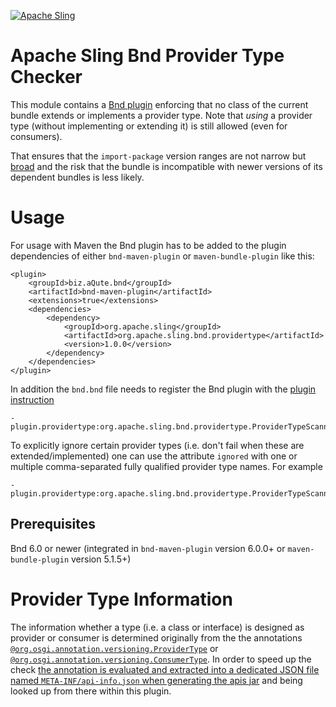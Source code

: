 [![Apache Sling](https://sling.apache.org/res/logos/sling.png)](https://sling.apache.org)

# Apache Sling Bnd Provider Type Checker

This module contains a [Bnd plugin](https://bnd.bndtools.org/chapters/870-plugins.html) enforcing that no class of the current bundle extends or implements a provider type. Note that *using* a provider type (without implementing or extending it) is still allowed (even for consumers).

That ensures that the `import-package` version ranges are not narrow but [broad](https://docs.osgi.org/whitepaper/semantic-versioning/060-importer-policy.html) and the risk that the bundle is incompatible with newer versions of its dependent bundles is less likely.

# Usage

For usage with Maven the Bnd plugin has to be added to the plugin dependencies of either `bnd-maven-plugin` or `maven-bundle-plugin` like this:

```
<plugin>
    <groupId>biz.aQute.bnd</groupId>
    <artifactId>bnd-maven-plugin</artifactId>
    <extensions>true</extensions>
    <dependencies>
        <dependency>
            <groupId>org.apache.sling</groupId>
            <artifactId>org.apache.sling.bnd.providertype</artifactId>
            <version>1.0.0</version>
        </dependency>
    </dependencies>
</plugin>
```

In addition the `bnd.bnd` file needs to register the Bnd plugin with the [plugin instruction](https://bnd.bndtools.org/instructions/plugin.html)

```
-plugin.providertype:org.apache.sling.bnd.providertype.ProviderTypeScanner
```

To explicitly ignore certain provider types (i.e. don't fail when these are extended/implemented) one can use the attribute `ignored` with one or multiple comma-separated fully qualified provider type names. For example

```
-plugin.providertype:org.apache.sling.bnd.providertype.ProviderTypeScanner;ignored=org.apache.jackrabbit.api.security.user.User
```

## Prerequisites

Bnd 6.0 or newer (integrated in `bnd-maven-plugin` version 6.0.0+ or `maven-bundle-plugin` version 5.1.5+)

# Provider Type Information

The information whether a type (i.e. a class or interface) is designed as provider or consumer is determined originally from the the annotations [`@org.osgi.annotation.versioning.ProviderType`](https://docs.osgi.org/javadoc/osgi.annotation/8.0.0/org/osgi/annotation/versioning/ProviderType.html) or [`@org.osgi.annotation.versioning.ConsumerType`](https://docs.osgi.org/javadoc/osgi.annotation/8.0.0/org/osgi/annotation/versioning/ConsumerType.html).
In order to speed up the check [the annotation is evaluated and extracted into a dedicated JSON file named `META-INF/api-info.json` when generating the apis jar](https://issues.apache.org/jira/browse/SLING-12135) and being looked up from there within this plugin.